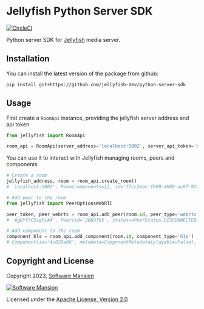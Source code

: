 # Jellyfish Python Server SDK

[![CircleCI](https://dl.circleci.com/status-badge/img/gh/jellyfish-dev/python-server-sdk/tree/main.svg?style=svg)](https://dl.circleci.com/status-badge/redirect/gh/jellyfish-dev/python-server-sdk/tree/main)

Python server SDK for [Jellyfish](https://github.com/jellyfish-dev/jellyfish) media server.

## Installation

You can install the latest version of the package from github:
```
pip install git+https://github.com/jellyfish-dev/python-server-sdk
```

## Usage

First create a `RoomApi` instance, providing the jellyfish server address and api token

```python
from jellyfish import RoomApi

room_api = RoomApi(server_address='localhost:5002', server_api_token='development')
```

You can use it to interact with Jellyfish managing rooms, peers and components

```python
# Create a room
jellyfish_address, room = room_api.create_room()
# 'localhost:5002', Room(components=[], id='f7cc2eac-f699-4609-ac8f-92f1ad6bea0c', peers=[])

# Add peer to the room
from jellyfish import PeerOptionsWebRTC

peer_token, peer_webrtc = room_api.add_peer(room.id, peer_type='webrtc', options=PeerOptionsWebRTC())
# 'AgDYfrCSigFiAA', Peer(id='2869fb5', status=<PeerStatus.DISCONNECTED: 'disconnected'>, type='webrtc')

# Add component to the room
component_hls = room_api.add_component(room.id, component_type='hls')
# Component(id='4c028a86', metadata=ComponentMetadata(playable=False), type='hls')
```

## Copyright and License

Copyright 2023, [Software Mansion](https://swmansion.com/?utm_source=git&utm_medium=readme&utm_campaign=jellyfish)

[![Software Mansion](https://logo.swmansion.com/logo?color=white&variant=desktop&width=200&tag=membrane-github)](https://swmansion.com/?utm_source=git&utm_medium=readme&utm_campaign=jellyfish)

Licensed under the [Apache License, Version 2.0](LICENSE)